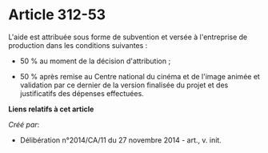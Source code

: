 # Article 312-53

L'aide est attribuée sous forme de subvention et versée à l'entreprise de production dans les conditions suivantes :

- 50 % au moment de la décision d'attribution ;

- 50 % après remise au Centre national du cinéma et de l'image animée et validation par ce dernier de la version finalisée du
projet et des justificatifs des dépenses effectuées.

**Liens relatifs à cet article**

_Créé par_:

  - Délibération n°2014/CA/11 du 27 novembre 2014 - art., v. init.
